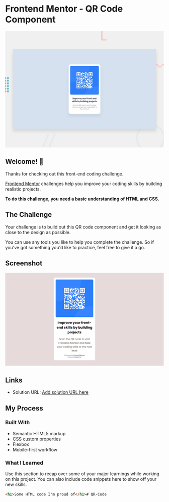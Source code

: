 # Frontend Mentor - QR Code Component

![Design preview for the QR code component coding challenge](./images/preview.jpg)

## Welcome! 👋

Thanks for checking out this front-end coding challenge.

[Frontend Mentor](https://www.frontendmentor.io) challenges help you improve your coding skills by building realistic projects.

**To do this challenge, you need a basic understanding of HTML and CSS.**

## The Challenge

Your challenge is to build out this QR code component and get it looking as close to the design as possible.

You can use any tools you like to help you complete the challenge. So if you've got something you'd like to practice, feel free to give it a go.

## Screenshot

![Screenshot](./images/screenshot.png)

## Links

- Solution URL: [Add solution URL here](https://github.com/hanan267/QR-Codes)


## My Process

### Built With

- Semantic HTML5 markup
- CSS custom properties
- Flexbox
- Mobile-first workflow

### What I Learned

Use this section to recap over some of your major learnings while working on this project. You can also include code snippets here to show off your new skills.

```html
<h1>Some HTML code I'm proud of</h1># QR-Code

